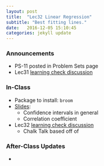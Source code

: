 ```yaml
---
layout: post
title:  "Lec32 Linear Regression"
subtitle: "Best fitting lines."
date:   2016-12-05 15:10:45
categories: jekyll update
---
```




### Announcements

* PS-11 posted in Problem Sets page
* Lec31 <a href = "{{ site.baseurl }}/assets/LC/standard_errors_IV.html" target = "_blank">learning check discussion</a>


### In-Class

* Package to install: `broom`
* <a href = "{{ site.baseurl }}/assets/4-Regression/linear_regression.html" target = "_blank">Slides</a>:
    + Confidence intervals in general
    + Correlation coefficient
* Lec32 <a href = "{{ site.baseurl }}/assets/LC/linear_regression.html" target = "_blank">learning check discussion</a>
    + Chalk Talk based off of 



### After-Class Updates

* 
